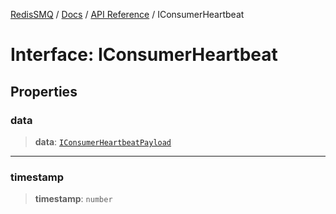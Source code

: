 [RedisSMQ](../../../README.md) / [Docs](../../README.md) / [API Reference](../README.md) / IConsumerHeartbeat

# Interface: IConsumerHeartbeat

## Properties

### data

> **data**: [`IConsumerHeartbeatPayload`](IConsumerHeartbeatPayload.md)

***

### timestamp

> **timestamp**: `number`
